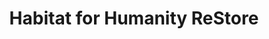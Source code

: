---
title: "Habitat for Humanity ReStore"
url: /harrisburg/habitat-for-humanity-restore/
shop: Gebrauchtwaren
---